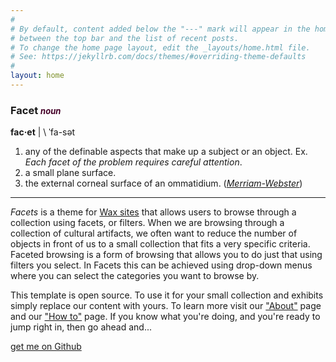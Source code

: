 ```yaml
---
#
# By default, content added below the "---" mark will appear in the home page
# between the top bar and the list of recent posts.
# To change the home page layout, edit the _layouts/home.html file.
# See: https://jekyllrb.com/docs/themes/#overriding-theme-defaults
#
layout: home
---
```


### Facet <span style="color:#440027;font-size:small"><em>noun</em></span>

**fac·et** | \ ˈfa-sət

1. any of the definable aspects that make up a subject or an object. Ex. *Each facet of the problem requires careful attention*.
2. a small plane surface.
3. the external corneal surface of an ommatidium. (*[Merriam-Webster](https://www.merriam-webster.com/dictionary/facet)*)

---

*Facets* is a theme for [Wax sites](https://minicomp.github.io\/wax/) that allows users to browse through a collection using facets, or filters. When we are browsing through a collection of cultural artifacts, we often want to reduce the number of objects in front of us to a small collection that fits a very specific criteria. Faceted browsing is a form of browsing that allows you to do just that using filters you select. In Facets this can be achieved using drop-down menus where you can select the categories you want to browse by.

This template is open source. To use it for your small collection and exhibits simply replace our content with yours. To learn more visit our ["About"]({{site.baseurl}}/about/) page and our ["How to"]({{site.baseurl}}/learning/) page. If you know what you're doing, and you're ready to jump right in, then go ahead and...

<div class="text-center"><a class="action-button btn" href="https://github.com/minicomp/wax-facets/" target="_blank" role="button">get me on Github</a></div>
